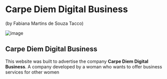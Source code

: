 <h1><strong>Carpe Diem Digital Business</strong></h1>
<p>(by Fabiana Martins de Souza Tacco)</p>

![image](https://user-images.githubusercontent.com/95270412/152526486-d1812025-a37c-475e-b22c-edb725178dd5.png)

<h2>Carpe Diem Digital Business</h2>
<p> This website was built to advertise the company <strong>Carpe Diem Digital Business</strong>. A company developed by a woman who wants to offer business services for other women</p>

